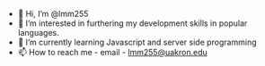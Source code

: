 - 👋 Hi, I’m @lmm255
- 👀 I’m interested in furthering my development skills in popular languages.
- 🌱 I’m currently learning Javascript and server side programming
- 📫 How to reach me - email - lmm255@uakron.edu

<!---
lmm255/lmm255 is a ✨ special ✨ repository because its `README.md` (this file) appears on your GitHub profile.
You can click the Preview link to take a look at your changes.
--->
